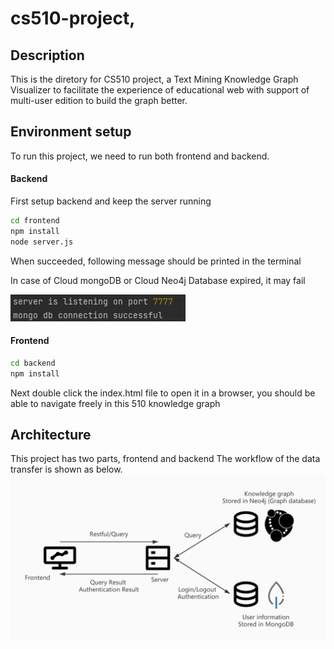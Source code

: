 # cs510-project, 
## Description
This is the diretory for CS510 project, a Text Mining Knowledge Graph Visualizer to 
facilitate the experience of educational web with support of multi-user edition to build the graph better.

## Environment setup
To run this project, we need to run both frontend and backend.

#### Backend
First setup backend and keep the server running
```bash
cd frontend
npm install
node server.js
```
When succeeded, following message should be printed in the terminal

In case of Cloud mongoDB or Cloud Neo4j Database expired, it may fail

![](Server-Succeed.PNG)


#### Frontend
```bash
cd backend
npm install
```
Next double click the index.html file to open it in a browser, you should be
able to navigate freely in this 510 knowledge graph


## Architecture
This project has two parts, frontend and backend
The workflow of the data transfer is shown as below.
![architecture.png](architecture.png)